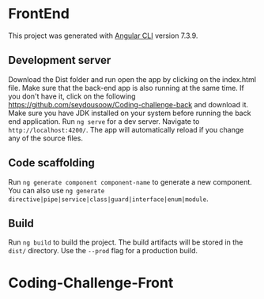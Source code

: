 # FrontEnd

This project was generated with [Angular CLI](https://github.com/angular/angular-cli) version 7.3.9.

## Development server

Download the Dist folder and run open the app by clicking on the index.html file. Make sure that the back-end app is also running at the same time.
If you don't have it, click on the following https://github.com/seydousoow/Coding-challenge-back and download it. Make sure you have JDK installed on your system before running the back end application.
Run `ng serve` for a dev server. Navigate to `http://localhost:4200/`. The app will automatically reload if you change any of the source files.


## Code scaffolding

Run `ng generate component component-name` to generate a new component. You can also use `ng generate directive|pipe|service|class|guard|interface|enum|module`.

## Build

Run `ng build` to build the project. The build artifacts will be stored in the `dist/` directory. Use the `--prod` flag for a production build.


# Coding-Challenge-Front
